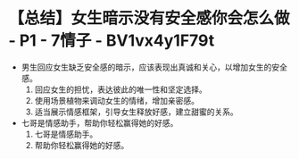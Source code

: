 # 【总结】女生暗示没有安全感你会怎么做 - P1 - 7情子 - BV1vx4y1F79t

-   男生回应女生缺乏安全感的暗示，应该表现出真诚和关心，以增加女生的安全感。
    1.  回应女生的担忧，表达彼此的唯一性和坚定选择。
    2.  使用场景植物来调动女生的情绪，增加亲密感。
    3.  适当展示情感框架，引导女生释放好感，建立甜蜜的关系。
-   七哥是情感助手，帮助你轻松赢得她的好感。
    1.  七哥是情感助手。
    2.  帮助你轻松赢得她的好感。